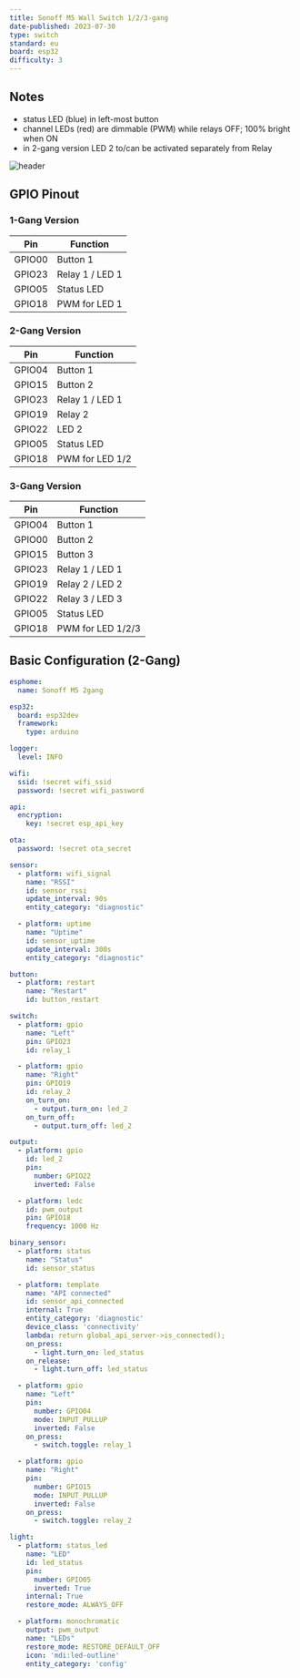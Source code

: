 ```yaml
---
title: Sonoff M5 Wall Switch 1/2/3-gang
date-published: 2023-07-30
type: switch
standard: eu
board: esp32
difficulty: 3
---
```


## Notes

- status LED (blue) in left-most button
- channel LEDs (red) are dimmable (PWM)
  while relays OFF; 100% bright when ON
- in 2-gang version LED 2 to/can be
  activated separately from Relay

![header](/Sonoff_M5_2gang_MB.jpg "Pin header for flashing incl. GPIO00")

## GPIO Pinout

### 1-Gang Version

| Pin    | Function                            |
| ------ | ----------------------------------- |
| GPIO00 | Button 1                            |
| GPIO23 | Relay  1 / LED 1                    |
| GPIO05 | Status LED                          |
| GPIO18 | PWM for LED 1                       |

### 2-Gang Version

| Pin    | Function                            |
| ------ | ----------------------------------- |
| GPIO04 | Button 1                            |
| GPIO15 | Button 2                            |
| GPIO23 | Relay  1 / LED 1                    |
| GPIO19 | Relay  2                            |
| GPIO22 | LED    2                            |
| GPIO05 | Status LED                          |
| GPIO18 | PWM for LED 1/2                     |

### 3-Gang Version

| Pin    | Function                            |
| ------ | ----------------------------------- |
| GPIO04 | Button 1                            |
| GPIO00 | Button 2                            |
| GPIO15 | Button 3                            |
| GPIO23 | Relay  1 / LED 1                    |
| GPIO19 | Relay  2 / LED 2                    |
| GPIO22 | Relay  3 / LED 3                    |
| GPIO05 | Status LED                          |
| GPIO18 | PWM for LED 1/2/3                   |

## Basic Configuration (2-Gang)

```yaml
esphome:
  name: Sonoff M5 2gang

esp32:
  board: esp32dev
  framework:
    type: arduino

logger:
  level: INFO

wifi:
  ssid: !secret wifi_ssid
  password: !secret wifi_password

api:
  encryption:
    key: !secret esp_api_key

ota:
  password: !secret ota_secret

sensor:  
  - platform: wifi_signal
    name: "RSSI"
    id: sensor_rssi
    update_interval: 90s
    entity_category: "diagnostic"

  - platform: uptime
    name: "Uptime"
    id: sensor_uptime
    update_interval: 300s
    entity_category: "diagnostic"

button:
  - platform: restart
    name: "Restart"
    id: button_restart

switch:
  - platform: gpio
    name: "Left"
    pin: GPIO23
    id: relay_1

  - platform: gpio
    name: "Right"
    pin: GPIO19
    id: relay_2
    on_turn_on:
      - output.turn_on: led_2
    on_turn_off:
      - output.turn_off: led_2

output:
  - platform: gpio
    id: led_2
    pin:
      number: GPIO22
      inverted: False

  - platform: ledc
    id: pwm_output
    pin: GPIO18
    frequency: 1000 Hz

binary_sensor:
  - platform: status
    name: "Status"
    id: sensor_status

  - platform: template
    name: "API connected"
    id: sensor_api_connected
    internal: True
    entity_category: 'diagnostic'
    device_class: 'connectivity'
    lambda: return global_api_server->is_connected();
    on_press:
      - light.turn_on: led_status
    on_release:
      - light.turn_off: led_status

  - platform: gpio
    name: "Left"
    pin:
      number: GPIO04
      mode: INPUT_PULLUP
      inverted: False
    on_press:
      - switch.toggle: relay_1

  - platform: gpio
    name: "Right"
    pin:
      number: GPIO15
      mode: INPUT_PULLUP
      inverted: False
    on_press:
      - switch.toggle: relay_2

light:
  - platform: status_led
    name: "LED"
    id: led_status
    pin:
      number: GPIO05
      inverted: True
    internal: True
    restore_mode: ALWAYS_OFF

  - platform: monochromatic
    output: pwm_output
    name: "LEDs"
    restore_mode: RESTORE_DEFAULT_OFF
    icon: 'mdi:led-outline'
    entity_category: 'config'
```
